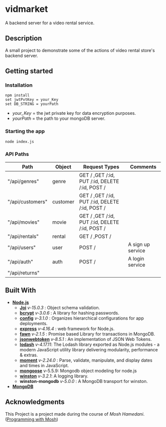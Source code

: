 # vidmarket
A backend server for a video rental service.

## Description
A small project to demonstrate some of the actions of video rental store's backend server.

## Getting started
### Installation
```
npm install
set jwtPvtKey = your_Key
set DB_STRING = yourPath
```
* *your_Key* = the jwt private key for data encryption purposes. 
* *yourPath* = the path to your mongoDB server.

### Starting the app
```
node index.js
```

### API Paths
Path | Object | Request Types | Comments
------------ | ------------- | ----------- | -----------
"/api/genres"    | genre      | GET / ,GET /:id, PUT /:id, DELETE /:id, POST / 
"/api/customers" | customer   | GET / ,GET /:id, PUT /:id, DELETE /:id, POST /
"/api/movies"    | movie      | GET / ,GET /:id, PUT /:id, DELETE /:id, POST /
"/api/rentals"   | rental     | GET / ,POST /
"/api/users"     | user       | POST / | A sign up service
"/api/auth"      | auth       | POST / | A login service
"/api/returns"   |            |

## Built With
* [__Node.js__](https://nodejs.dev/)
  - [__Joi__](https://github.com/hapijs/joi) _v-15.0.3_ : Object schema validation.
  - [__bcrypt__](https://www.npmjs.com/package/bcrypt) _v-3.0.6_ : A library for hashing passwords.
  - [__config__](https://www.npmjs.com/package/config) _v-3.1.0_ : Organizes hierarchical configurations for app deployments.
  - [__express__](https://expressjs.com/) _v-4.16.4_ : web framework for Node.js.
  - [__fawn__](https://www.npmjs.com/package/fawn) _v-2.1.5_ : Promise based Library for transactions in MongoDB.
  - [__jsonwebtoken__](https://www.npmjs.com/package/jsonwebtoken) _v-8.5.1_ : An implementation of JSON Web Tokens.
  - [__lodash__](https://www.npmjs.com/package/lodash) _v-4.17.11_: The Lodash library exported as Node.js modules - a modern JavaScript utility library delivering modularity, performance & extras.
  - [__moment__](https://momentjs.com/) _v-2.24.0_ : Parse, validate, manipulate, and display dates and times in JavaScript.
  - [__mongoose__](https://mongoosejs.com/) v-5.5.9:  Mongodb object modeling for node.js
  - [__winston__](https://github.com/winstonjs/winston) _v-3.2.1_: A logging library.
  - __winston-mongodb__ _v-5.0.0_ : A MongoDB transport for winston. 
* [__MongoDB__](https://www.mongodb.com/)

## Acknowledgments
This Project is a project made during the course of *Mosh Hamedani*. ([Programming with Mosh](https://programmingwithmosh.com/))
